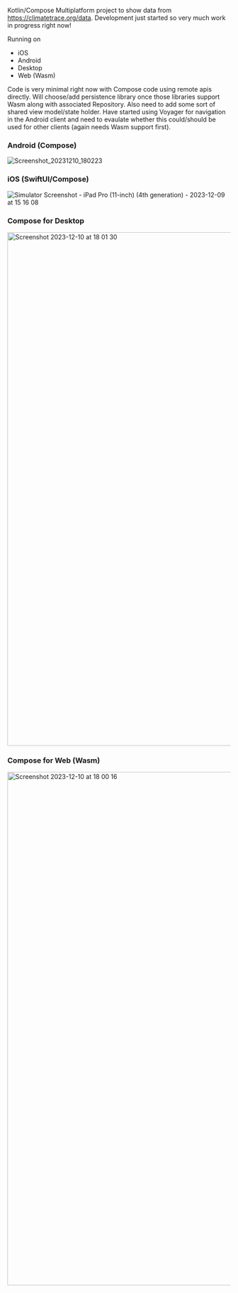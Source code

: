 Kotlin/Compose Multiplatform project to show data from https://climatetrace.org/data. Development just started so very much work in progress right now!

Running on
* iOS 
* Android
* Desktop
* Web (Wasm)


Code is very minimal right now with Compose code using remote apis directly. Will choose/add persistence library once those libraries support Wasm along 
with associated Repository. Also need to add some sort of shared view model/state holder. Have started using Voyager for navigation in the Android client
and need to evaulate whether this could/should be used for other clients (again needs Wasm support first).


### Android (Compose)


![Screenshot_20231210_180223](https://github.com/joreilly/ClimateTraceKMP/assets/6302/7ae517ec-ef48-4f85-a267-5b4bdef2e25f)




### iOS (SwiftUI/Compose)

![Simulator Screenshot - iPad Pro (11-inch) (4th generation) - 2023-12-09 at 15 16 08](https://github.com/joreilly/ClimateTraceKMP/assets/6302/2225be51-2eba-4e48-977d-4d8c29bae361)


### Compose for Desktop 

<img width="1157" alt="Screenshot 2023-12-10 at 18 01 30" src="https://github.com/joreilly/ClimateTraceKMP/assets/6302/dc60bd59-789d-47a5-aa9c-02a636735f58">


### Compose for Web (Wasm)

<img width="1157" alt="Screenshot 2023-12-10 at 18 00 16" src="https://github.com/joreilly/ClimateTraceKMP/assets/6302/3cb377c1-16a3-4250-8e98-b8e033d38db3">

